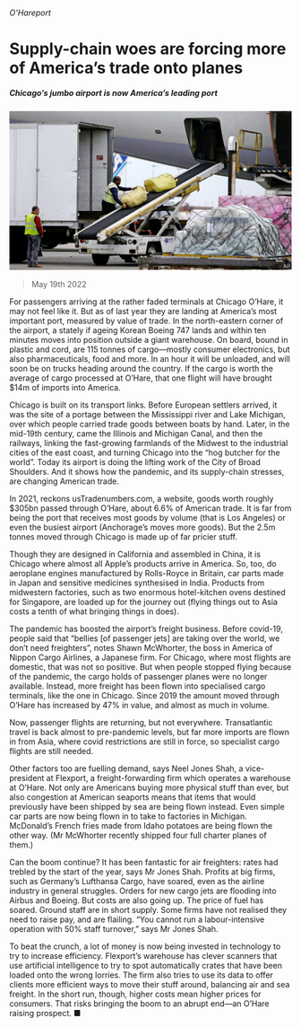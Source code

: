 ###### O’Hareport

# Supply-chain woes are forcing more of America’s trade onto planes 

##### Chicago’s jumbo airport is now America’s leading port 

![image](images/20220521_USP503.jpg) 

> May 19th 2022 

For passengers arriving at the rather faded terminals at Chicago O’Hare, it may not feel like it. But as of last year they are landing at America’s most important port, measured by value of trade. In the north-eastern corner of the airport, a stately if ageing Korean Boeing 747 lands and within ten minutes moves into position outside a giant warehouse. On board, bound in plastic and cord, are 115 tonnes of cargo—mostly consumer electronics, but also pharmaceuticals, food and more. In an hour it will be unloaded, and will soon be on trucks heading around the country. If the cargo is worth the average of cargo processed at O’Hare, that one flight will have brought $14m of imports into America.

Chicago is built on its transport links. Before European settlers arrived, it was the site of a portage between the Mississippi river and Lake Michigan, over which people carried trade goods between boats by hand. Later, in the mid-19th century, came the Illinois and Michigan Canal, and then the railways, linking the fast-growing farmlands of the Midwest to the industrial cities of the east coast, and turning Chicago into the “hog butcher for the world”. Today its airport is doing the lifting work of the City of Broad Shoulders. And it shows how the pandemic, and its supply-chain stresses, are changing American trade.

In 2021, reckons usTradenumbers.com, a website, goods worth roughly $305bn passed through O’Hare, about 6.6% of American trade. It is far from being the port that receives most goods by volume (that is Los Angeles) or even the busiest airport (Anchorage’s moves more goods). But the 2.5m tonnes moved through Chicago is made up of far pricier stuff. 

Though they are designed in California and assembled in China, it is Chicago where almost all Apple’s products arrive in America. So, too, do aeroplane engines manufactured by Rolls-Royce in Britain, car parts made in Japan and sensitive medicines synthesised in India. Products from midwestern factories, such as two enormous hotel-kitchen ovens destined for Singapore, are loaded up for the journey out (flying things out to Asia costs a tenth of what bringing things in does).

The pandemic has boosted the airport’s freight business. Before covid-19, people said that “bellies [of passenger jets] are taking over the world, we don’t need freighters”, notes Shawn McWhorter, the boss in America of Nippon Cargo Airlines, a Japanese firm. For Chicago, where most flights are domestic, that was not so positive. But when people stopped flying because of the pandemic, the cargo holds of passenger planes were no longer available. Instead, more freight has been flown into specialised cargo terminals, like the one in Chicago. Since 2019 the amount moved through O’Hare has increased by 47% in value, and almost as much in volume.

Now, passenger flights are returning, but not everywhere. Transatlantic travel is back almost to pre-pandemic levels, but far more imports are flown in from Asia, where covid restrictions are still in force, so specialist cargo flights are still needed. 

Other factors too are fuelling demand, says Neel Jones Shah, a vice-president at Flexport, a freight-forwarding firm which operates a warehouse at O’Hare. Not only are Americans buying more physical stuff than ever, but also congestion at American seaports means that items that would previously have been shipped by sea are being flown instead. Even simple car parts are now being flown in to take to factories in Michigan. McDonald’s French fries made from Idaho potatoes are being flown the other way. (Mr McWhorter recently shipped four full charter planes of them.)

Can the boom continue? It has been fantastic for air freighters: rates had trebled by the start of the year, says Mr Jones Shah. Profits at big firms, such as Germany’s Lufthansa Cargo, have soared, even as the airline industry in general struggles. Orders for new cargo jets are flooding into Airbus and Boeing. But costs are also going up. The price of fuel has soared. Ground staff are in short supply. Some firms have not realised they need to raise pay, and are flailing. “You cannot run a labour-intensive operation with 50% staff turnover,” says Mr Jones Shah.

To beat the crunch, a lot of money is now being invested in technology to try to increase efficiency. Flexport’s warehouse has clever scanners that use artificial intelligence to try to spot automatically crates that have been loaded onto the wrong lorries. The firm also tries to use its data to offer clients more efficient ways to move their stuff around, balancing air and sea freight. In the short run, though, higher costs mean higher prices for consumers. That risks bringing the boom to an abrupt end—an O’Hare raising prospect. ■


